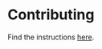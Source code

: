 # Contributing

Find the instructions [here](https://github.com/cli-fu/cli-fu.github.io/contribute/).



